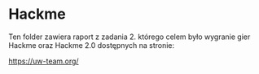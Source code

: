 # Hackme

Ten folder zawiera raport z zadania 2. którego celem było wygranie gier Hackme oraz Hackme 2.0 dostępnych na stronie:

https://uw-team.org/